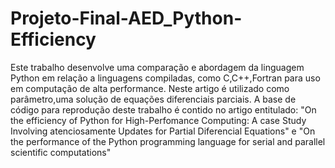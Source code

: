 # Projeto-Final-AED_Python-Efficiency

Este trabalho desenvolve uma comparação e abordagem da linguagem Python em relação a linguagens compiladas, como C,C++,Fortran para uso em computação de alta performance. Neste artigo é utilizado como parâmetro,uma solução de equações diferenciais parciais. A base de código para reprodução deste trabalho é contido no artigo entitulado: "On the efficiency of Python for High-Perfomance Computing: A case Study Involving atenciosamente Updates for Partial Diferencial Equations" e "On the performance of the Python programming language for serial and parallel scientific computations"
